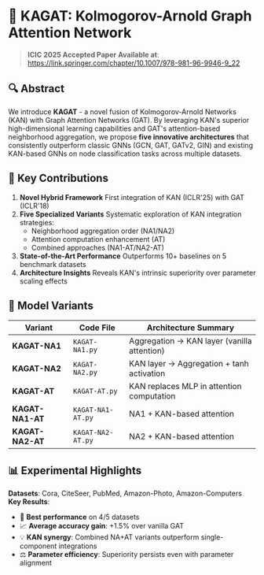 # 🚀 KAGAT: Kolmogorov-Arnold Graph Attention Network

> **ICIC 2025 Accepted Paper**
> **Available at**: https://link.springer.com/chapter/10.1007/978-981-96-9946-9_22
## 🔍 Abstract
We introduce **KAGAT** - a novel fusion of Kolmogorov-Arnold Networks (KAN) with Graph Attention Networks (GAT). By leveraging KAN's superior high-dimensional learning capabilities and GAT's attention-based neighborhood aggregation, we propose **five innovative architectures** that consistently outperform classic GNNs (GCN, GAT, GATv2, GIN) and existing KAN-based GNNs on node classification tasks across multiple datasets.

## 🌟 Key Contributions
1. **Novel Hybrid Framework**
   First integration of KAN (ICLR'25) with GAT (ICLR'18)
2. **Five Specialized Variants**
   Systematic exploration of KAN integration strategies:
   - Neighborhood aggregation order (NA1/NA2)
   - Attention computation enhancement (AT)
   - Combined approaches (NA1-AT/NA2-AT)
3. **State-of-the-Art Performance**
   Outperforms 10+ baselines on 5 benchmark datasets
4. **Architecture Insights**
   Reveals KAN's intrinsic superiority over parameter scaling effects

## 🧠 Model Variants
| Variant              | Code File              | Architecture Summary                          |
|----------------------|------------------------|----------------------------------------------|
| **KAGAT-NA1**        | `KAGAT-NA1.py`         | Aggregation → KAN layer (vanilla attention)  |
| **KAGAT-NA2**        | `KAGAT-NA2.py`         | KAN layer → Aggregation + tanh activation    |
| **KAGAT-AT**         | `KAGAT-AT.py`          | KAN replaces MLP in attention computation    |
| **KAGAT-NA1-AT**     | `KAGAT-NA1-AT.py`      | NA1 + KAN-based attention                    |
| **KAGAT-NA2-AT**     | `KAGAT-NA2-AT.py`      | NA2 + KAN-based attention                    |

## 📊 Experimental Highlights
**Datasets**: Cora, CiteSeer, PubMed, Amazon-Photo, Amazon-Computers
**Key Results**:
- 🥇 **Best performance** on 4/5 datasets
- 📈 **Average accuracy gain**: +1.5% over vanilla GAT
- 💡 **KAN synergy**: Combined NA+AT variants outperform single-component integrations
- ⚖️ **Parameter efficiency**: Superiority persists even with parameter alignment
